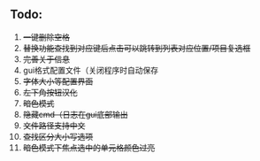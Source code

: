 ## Todo:

1. ~~一键删除空格~~
2. ~~替换功能查找到对应键后点击可以跳转到列表对应位置/项目复选框~~
3. ~~完善关于信息~~
4. gui格式配置文件（关闭程序时自动保存
5. ~~字体大小等配置界面~~
6. ~~左下角按钮汉化~~
7. ~~暗色模式~~
8. ~~隐藏cmd（日志在gui底部输出~~
9. ~~文件路径支持中文~~
10. ~~查找区分大小写选项~~
11. ~~暗色模式下焦点选中的单元格颜色过亮~~
